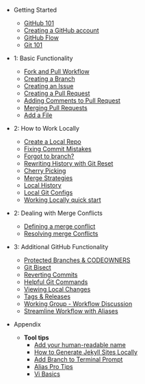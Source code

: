 - Getting Started
  - [GitHub 101](github_101.md)
  - [Creating a GitHub account](01_creating_an_account.md)
  - [GitHub Flow](03_github_flow.md)
  - [Git 101](02_git_101.md)

- 1: Basic Functionality
  - [Fork and Pull Workflow](app_fork_workflow.md)
  - [Creating a Branch](04_creating_a_branch.md)
  - [Creating an Issue](Creating_an_Issue.md)
  - [Creating a Pull Request](07_Pushing_your_changes)
  - [Adding Comments to Pull Request](08_Adding_Comments_to_Pull_Request.md)
  - [Merging Pull Requests](09_merging_pull_requests.md)
  - [Add a File](add_a_file.md)

- 2: How to Work Locally
  - [Create a Local Repo](18_create_local_repo.md)
  - [Fixing Commit Mistakes](19_fixing_commit_mistakes.md)
  - [Forgot to branch?](19_forgot_to_branch.md)
  - [Rewriting History with Git Reset](20_rewriting_history_git_reset.md)
  - [Cherry Picking](21_git_cherry_pick.md)
  - [Merge Strategies](22_merge_strategies_rebase.md)
  - [Local History](10_local_history.md)
  - [Local Git Configs](05_local_git_configs.md)
  - [Working Locally quick start](06_working_locally.md)

- 2: Dealing with Merge Conflicts
  - [Defining a merge conflict](12a_what_is_a_merge_conflict.md)
  - [Resolving merge Conflicts](12b_resolving_merge_conflicts.md)

- 3: Additional GitHub Functionality
  - [Protected Branches & CODEOWNERS](17_protected_branches.md)
  - [Git Bisect](14_git_bisect.md)
  - [Reverting Commits](15_reverting_commits.md)
  - [Helpful Git Commands](16_helpful_git_commands.md)
  - [Viewing Local Changes](17_view_local_changes.md)
  - [Tags & Releases](17_tags_and_releases.md)
  - [Working Group - Workflow Discussion](17_workflow_discussion.md)
  - [Streamline Workflow with Aliases](11_streamline_workflow_with_aliases.md)

- Appendix
  - **Tool tips**
    - [Add your human-readable name](app_add_human_readable_name.md)
    - [How to Generate Jekyll Sites Locally](app_how_to_generate_locally.md)
    - [Add Branch to Terminal Prompt](app_git_branch_in_terminal.md)
    - [Alias Pro Tips](app_aliases.md)
    - [Vi Basics](app_vi_basics.md)

